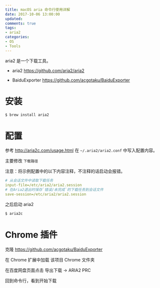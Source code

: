 ```yaml
---
title: macOS aria 命令行使用详解
date: 2017-10-06 13:00:00
updated:
comments: true
tags:
- aria2
categories:
- OS
- Tools
---
```


aria2 是一个下载工具。

<!--more-->

* aria2 https://github.com/aria2/aria2

* BaiduExporter https://github.com/acgotaku/BaiduExporter

# 安装

```bash
$ brew install aria2
```

# 配置

参考 http://aria2c.com/usage.html 在 `~/.aria2/aria2.conf` 中写入配置内容。

主要修改 `下载路径`

注意：将示例配置中的以下内容注释，不注释的话启动会报错。

```yaml
# 从会话文件中读取下载任务
input-file=/etc/aria2/aria2.session
# 在Aria2退出时保存`错误/未完成`的下载任务到会话文件
save-session=/etc/aria2/aria2.session
```

之后启动 aria2

```bash
$ aria2c
```

# Chrome 插件

克隆 https://github.com/acgotaku/BaiduExporter

在 Chrome 扩展中加载 该项目 Chrome 文件夹

在百度网盘页面点击 导出下载 -> ARIA2 PRC

回到命令行，看到开始下载
